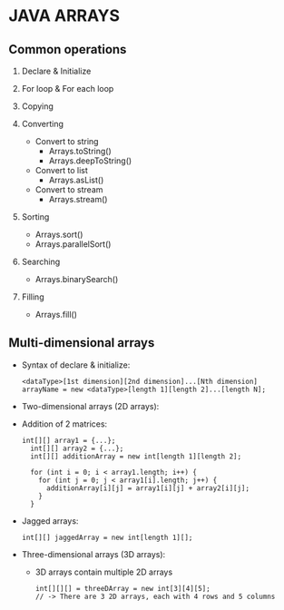 # JAVA ARRAYS

## Common operations

1. Declare & Initialize
2. For loop & For each loop
3. Copying
4. Converting

   - Convert to string
     - Arrays.toString()
     - Arrays.deepToString()
   - Convert to list
     - Arrays.asList()
   - Convert to stream
     - Arrays.stream()

5. Sorting

   - Arrays.sort()
   - Arrays.parallelSort()

6. Searching

   - Arrays.binarySearch()

7. Filling
   - Arrays.fill()

## Multi-dimensional arrays

- Syntax of declare & initialize:
  ```
  <dataType>[1st dimension][2nd dimension]...[Nth dimension] arrayName = new <dataType>[length 1][length 2]...[length N];
  ```
- Two-dimensional arrays (2D arrays):
- Addition of 2 matrices:

  ```
  int[][] array1 = {...};
    int[][] array2 = {...};
    int[][] additionArray = new int[length 1][length 2];

    for (int i = 0; i < array1.length; i++) {
      for (int j = 0; j < array1[i].length; j++) {
        additionArray[i][j] = array1[i][j] + array2[i][j];
      }
    }
  ```

- Jagged arrays:
  ```
  int[][] jaggedArray = new int[length 1][];
  ```
- Three-dimensional arrays (3D arrays):
  - 3D arrays contain multiple 2D arrays
    ```
    int[][][] = threeDArray = new int[3][4][5];
    // -> There are 3 2D arrays, each with 4 rows and 5 columns
    ```
